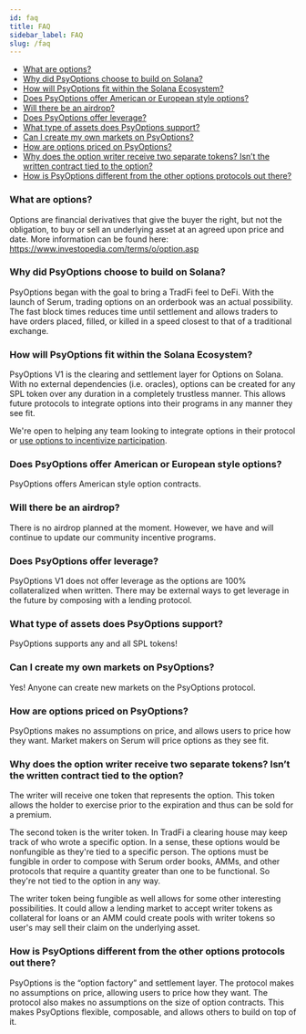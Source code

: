 ```yaml
---
id: faq
title: FAQ
sidebar_label: FAQ
slug: /faq
---
```


- [What are options?](#what-are-options)
- [Why did PsyOptions choose to build on Solana?](#why-did-psyoptions-choose-to-build-on-solana)
- [How will PsyOptions fit within the Solana Ecosystem?](#how-will-psyoptions-fit-within-the-solana-ecosystem)
- [Does PsyOptions offer American or European style options?](#does-psyoptions-offer-american-or-european-style-options)
- [Will there be an airdrop?](#will-there-be-an-airdrop)
- [Does PsyOptions offer leverage?](#does-psyoptions-offer-leverage)
- [What type of assets does PsyOptions support?](#what-type-of-assets-does-psyoptions-support)
- [Can I create my own markets on PsyOptions?](#can-i-create-my-own-markets-on-psyoptions)
- [How are options priced on PsyOptions?](#how-are-options-priced-on-psyoptions)
- [Why does the option writer receive two separate tokens? Isn’t the written contract tied to the option?](#why-does-the-option-writer-receive-two-separate-tokens-isnt-the-written-contract-tied-to-the-option)
- [How is PsyOptions different from the other options protocols out there?](#how-is-psyoptions-different-from-the-other-options-protocols-out-there)

### What are options?

Options are financial derivatives that give the buyer the right, but not the obligation, to buy or sell an underlying asset at an agreed upon price and date. More information can be found here: https://www.investopedia.com/terms/o/option.asp

### Why did PsyOptions choose to build on Solana?

PsyOptions began with the goal to bring a TradFi feel to DeFi. With the launch of Serum, trading options on an orderbook was an actual possibility. The fast block times reduces time until settlement and allows traders to have orders placed, filled, or killed in a speed closest to that of a traditional exchange.

### How will PsyOptions fit within the Solana Ecosystem?

PsyOptions V1 is the clearing and settlement layer for Options on Solana. With no external dependencies (i.e. oracles), options can be created for any SPL token over any duration in a completely trustless manner. This allows future protocols to integrate options into their programs in any manner they see fit.

We're open to helping any team looking to integrate options in their protocol or [use options to incentivize participation](https://medium.com/psyoptions/the-options-are-limitless-58dddbd28cb4).

### Does PsyOptions offer American or European style options?

PsyOptions offers American style option contracts.

### Will there be an airdrop?

There is no airdrop planned at the moment. However, we have and will continue to update our community incentive programs.

### Does PsyOptions offer leverage?

PsyOptions V1 does not offer leverage as the options are 100% collateralized when written. There may be external ways to get leverage in the future by composing with a lending protocol.

### What type of assets does PsyOptions support?

PsyOptions supports any and all SPL tokens!

### Can I create my own markets on PsyOptions?

Yes! Anyone can create new markets on the PsyOptions protocol.

### How are options priced on PsyOptions?

PsyOptions makes no assumptions on price, and allows users to price how they want. Market makers on Serum will price options as they see fit.

### Why does the option writer receive two separate tokens? Isn’t the written contract tied to the option?

The writer will receive one token that represents the option. This token allows the holder to exercise prior to the expiration and thus can be sold for a premium.

The second token is the writer token. In TradFi a clearing house may keep track of who wrote a specific option. In a sense, these options would be nonfungible as they're tied to a specific person. The options must be fungible in order to compose with Serum order books, AMMs, and other protocols that require a quantity greater than one to be functional. So they're not tied to the option in any way.

The writer token being fungible as well allows for some other interesting possibilities. It could allow a lending market to accept writer tokens as collateral for loans or an AMM could create pools with writer tokens so user's may sell their claim on the underlying asset.

### How is PsyOptions different from the other options protocols out there?

PsyOptions is the “option factory” and settlement layer. The protocol makes no assumptions on price, allowing users to price how they want. The protocol also makes no assumptions on the size of option contracts. This makes PsyOptions flexible, composable, and allows others to build on top of it.
